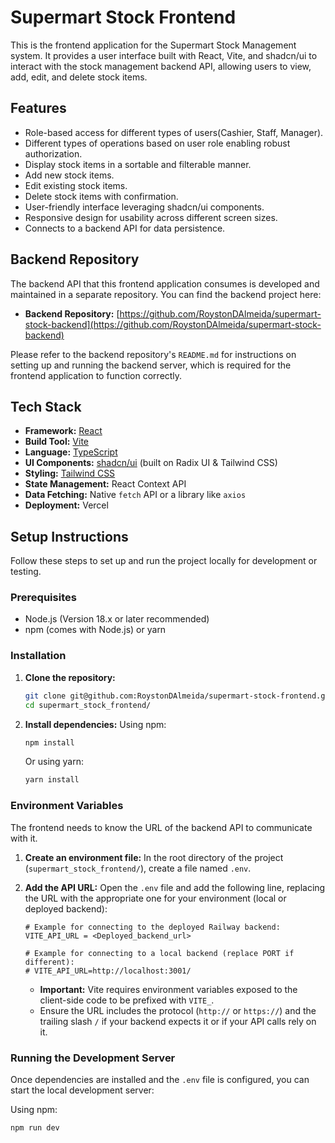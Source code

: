 # Supermart Stock Frontend

This is the frontend application for the Supermart Stock Management system. It provides a user interface built with React, Vite, and shadcn/ui to interact with the stock management backend API, allowing users to view, add, edit, and delete stock items.

## Features

*   Role-based access for different types of users(Cashier, Staff, Manager).
*   Different types of operations based on user role enabling robust authorization.
*   Display stock items in a sortable and filterable manner.
*   Add new stock items.
*   Edit existing stock items.
*   Delete stock items with confirmation.
*   User-friendly interface leveraging shadcn/ui components.
*   Responsive design for usability across different screen sizes.
*   Connects to a backend API for data persistence.

## Backend Repository

The backend API that this frontend application consumes is developed and maintained in a separate repository. You can find the backend project here:

*   **Backend Repository:** [https://github.com/RoystonDAlmeida/supermart-stock-backend](https://github.com/RoystonDAlmeida/supermart-stock-backend)

Please refer to the backend repository's `README.md` for instructions on setting up and running the backend server, which is required for the frontend application to function correctly.

## Tech Stack

*   **Framework:** [React](https://reactjs.org/)
*   **Build Tool:** [Vite](https://vitejs.dev/)
*   **Language:** [TypeScript](https://www.typescriptlang.org/)
*   **UI Components:** [shadcn/ui](https://ui.shadcn.com/) (built on Radix UI & Tailwind CSS)
*   **Styling:** [Tailwind CSS](https://tailwindcss.com/)
*   **State Management:** React Context API
*   **Data Fetching:** Native `fetch` API or a library like `axios`
*   **Deployment:** Vercel

## Setup Instructions

Follow these steps to set up and run the project locally for development or testing.

### Prerequisites

*   Node.js (Version 18.x or later recommended)
*   npm (comes with Node.js) or yarn

### Installation

1.  **Clone the repository:**
    ```bash
    git clone git@github.com:RoystonDAlmeida/supermart-stock-frontend.git
    cd supermart_stock_frontend/
    ```

2.  **Install dependencies:**
    Using npm:
    ```bash
    npm install
    ```
    Or using yarn:
    ```bash
    yarn install
    ```

### Environment Variables

The frontend needs to know the URL of the backend API to communicate with it.

1.  **Create an environment file:**
    In the root directory of the project (`supermart_stock_frontend/`), create a file named `.env`.

2.  **Add the API URL:**
    Open the `.env` file and add the following line, replacing the URL with the appropriate one for your environment (local or deployed backend):

    ```properties
    # Example for connecting to the deployed Railway backend:
    VITE_API_URL = <Deployed_backend_url>

    # Example for connecting to a local backend (replace PORT if different):
    # VITE_API_URL=http://localhost:3001/
    ```
    *   **Important:** Vite requires environment variables exposed to the client-side code to be prefixed with `VITE_`.
    *   Ensure the URL includes the protocol (`http://` or `https://`) and the trailing slash `/` if your backend expects it or if your API calls rely on it.

### Running the Development Server

Once dependencies are installed and the `.env` file is configured, you can start the local development server:

Using npm:
```bash
npm run dev
```